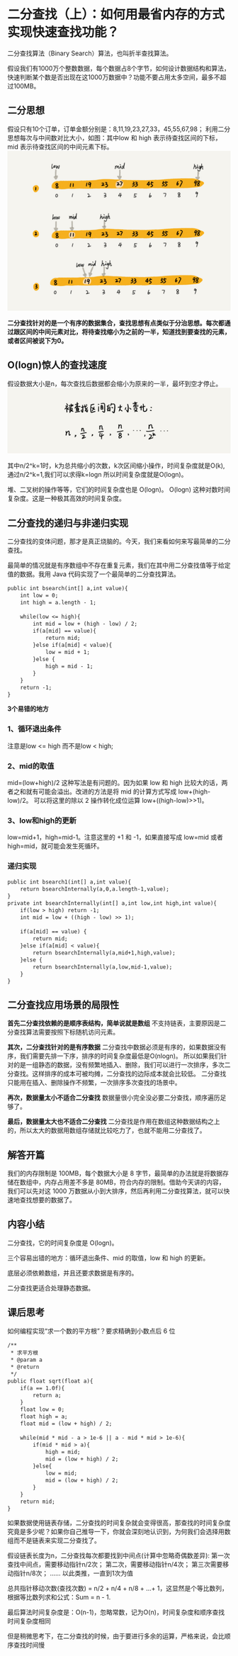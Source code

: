 # 二分查找（上）：如何用最省内存的方式实现快速查找功能？

二分查找算法（Binary Search）算法，也叫折半查找算法。

假设我们有1000万个整数数据，每个数据占8个字节，如何设计数据结构和算法，快速判断某个数是否出现在这1000万数据中？功能不要占用太多空间，最多不超过100MB。

## 二分思想
假设只有10个订单，订单金额分别是：8,11,19,23,27,33，45,55,67,98；
利用二分思想每次与中间数对比大小，如图：其中low 和 high 表示待查找区间的下标，mid 表示待查找区间的中间元素下标。
![二分查找过程](img/二分查找过程.jpg)

**二分查找针对的是一个有序的数据集合，查找思想有点类似于分治思想。每次都通过跟区间的中间元素对比，将待查找缩小为之前的一半，知道找到要查找的元素，或者区间被说下为0。**

## O(logn)惊人的查找速度

假设数据大小是n，每次查找后数据都会缩小为原来的一半，最坏到空才停止。
![被查找区间大小的变化](img/被查找区间大小的变化.jpg)

其中n/2^k=1时，k为总共缩小的次数，k次区间缩小操作，时间复杂度就是O(k),通过n/2^k=1,我们可以求得k=logn
所以时间复杂度就是O(logn)。

堆、二叉树的操作等等，它们的时间复杂度也是 O(logn)。
O(logn) 这种对数时间复杂度。这是一种极其高效的时间复杂度。

## 二分查找的递归与非递归实现

二分查找的变体问题，那才是真正烧脑的。今天，我们来看如何来写最简单的二分查找。

最简单的情况就是有序数组中不存在重复元素，我们在其中用二分查找值等于给定值的数据。我用 Java 代码实现了一个最简单的二分查找算法。

    public int bsearch(int[] a,int value){
        int low = 0;
        int high = a.length - 1;

        while(low <= high){
            int mid = low + (high - low) / 2;
            if(a[mid] == value){
                return mid;
            }else if(a[mid] < value){
                low = mid + 1;
            }else {
                high = mid - 1;
            }
        }
        return -1;
    }

**3个易错的地方**
### 1、循环退出条件
注意是low <= high 而不是low < high;
### 2、mid的取值
mid=(low+high)/2 这种写法是有问题的。因为如果 low 和 high 比较大的话，两者之和就有可能会溢出。改进的方法是将 mid 的计算方式写成 low+(high-low)/2。
可以将这里的除以 2 操作转化成位运算 low+((high-low)>>1)。
### 3、low和high的更新
low=mid+1，high=mid-1。注意这里的 +1 和 -1，如果直接写成 low=mid 或者 high=mid，就可能会发生死循环。

### 递归实现

    public int bsearch1(int[] a,int value){
        return bsearchInternally(a,0,a.length-1,value);
    }
    private int bsearchInternally(int[] a,int low,int high,int value){
        if(low > high) return -1;
        int mid = low + ((high - low) >> 1);

        if(a[mid] == value) {
            return mid;
        }else if(a[mid] < value){
            return bsearchInternally(a,mid+1,high,value);
        }else {
            return bsearchInternally(a,low,mid-1,value);
        }
    }

## 二分查找应用场景的局限性
**首先二分查找依赖的是顺序表结构，简单说就是数组**
不支持链表，主要原因是二分查找算法需要按照下标随机访问元素。

**其次，二分查找针对的是有序数据**
二分查找中数据必须是有序的，如果数据没有序，我们需要先排一下序，排序的时间复杂度最低是O(nlogn)。
所以如果我们针对的是一组静态的数据，没有频繁地插入、删除，我们可以进行一次排序，多次二分查找。这样排序的成本可被均摊，二分查找的边际成本就会比较低。
二分查找只能用在插入、删除操作不频繁，一次排序多次查找的场景中。

**再次，数据量太小不适合二分查找**
数据量很小完全没必要二分查找，顺序遍历足够了。

**最后，数据量太大也不适合二分查找**
二分查找是作用在数组这种数据结构之上的，所以太大的数据用数组存储就比较吃力了，也就不能用二分查找了。

## 解答开篇
我们的内存限制是 100MB，每个数据大小是 8 字节，最简单的办法就是将数据存储在数组中，内存占用差不多是 80MB，符合内存的限制。借助今天讲的内容，我们可以先对这 1000 万数据从小到大排序，然后再利用二分查找算法，就可以快速地查找想要的数据了。

## 内容小结
二分查找，它的时间复杂度是 O(logn)。

三个容易出错的地方：循环退出条件、mid 的取值，low 和 high 的更新。

底层必须依赖数组，并且还要求数据是有序的。

二分查找更适合处理静态数据。

## 课后思考

如何编程实现“求一个数的平方根”？要求精确到小数点后 6 位

    /**
     * 求平方根
     * @param a
     * @return
     */
    public float sqrt(float a){
        if(a == 1.0f){
            return a;
        }
        float low = 0;
        float high = a;
        float mid = (low + high) / 2;

        while(mid * mid - a > 1e-6 || a - mid * mid > 1e-6){
            if(mid * mid > a){
                high = mid;
                mid = (low + high) / 2;
            }else{
                low = mid;
                mid = (low + high) / 2;
            }
        }
        return mid;
    }

如果数据使用链表存储，二分查找的时间复杂就会变得很高，那查找的时间复杂度究竟是多少呢？如果你自己推导一下，你就会深刻地认识到，为何我们会选择用数组而不是链表来实现二分查找了。

假设链表长度为n，二分查找每次都要找到中间点(计算中忽略奇偶数差异):
第一次查找中间点，需要移动指针n/2次；
第二次，需要移动指针n/4次；
第三次需要移动指针n/8次；
......
以此类推，一直到1次为值

总共指针移动次数(查找次数) = n/2 + n/4 + n/8 + ...+ 1，这显然是个等比数列，根据等比数列求和公式：Sum = n - 1.

最后算法时间复杂度是：O(n-1)，忽略常数，记为O(n)，时间复杂度和顺序查找时间复杂度相同

但是稍微思考下，在二分查找的时候，由于要进行多余的运算，严格来说，会比顺序查找时间慢
